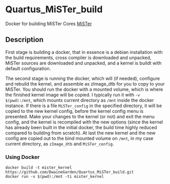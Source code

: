 # Quartus_MiSTer_build
Docker for building MiSTer Cores
[MiSTer](https://github.com/MiSTer-devel)

## Description

First stage is building a docker, that in essence is a debian installation with
the build requirements, cross compiler is downloaded and unpacked, MiSTer
sources are downloaded and unpacked, and a kernel is buildt with default
configuration.

The second stage is running the docker, which will (if needed), configure and
rebuild the kernel, and assemble as zImage_dtb for you to copy to your MiSTer.
You should run the docker with a mounted volume, which is where the finished
kernel image will be copied. I typically run it with `-v $(pwd):/mnt`, which
mounts current directory as `/mnt` inside the docker instance. If there is a
file `MiSTer_config` in the specified directory, it will be copied to the new
kernel config, before the kernel config menu is presented. Make your changes to
the kernel (or not) and exit the menu config, and the kernel is recompiled with
the new options (since the kernel has already been built in the initial docker,
the build time highly reduced compared to building from scratch). At last the
new kernel and the new config are copied out to the bind mounted volume on
`/mnt`, in my case current directory, as `zImage_dtb` and `MiSTer_config`.

### Using Docker

```
docker build -t mister_kernel https://github.com/DwaineGarden/Quartus_MiSTer_build.git
docker run -v $(pwd):/mnt -ti mister_kernel
```

